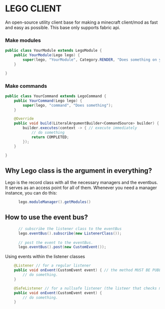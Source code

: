 # LEGO CLIENT
An open-source utility client base for making a minecraft client/mod as fast and easy as possible.
This base only supports fabric api.
### Make modules
```java
public class YourModule extends LegoModule {
    public YourModule(Lego lego) {
        super(lego, "YourModule", Category.RENDER, "Does something on your screen");
    }

}
```
### Make commands
```java
public class YourCommand extends LegoCommand {
    public YourCommand(Lego lego) {
        super(lego, "command", "Does something");
    }

    @Override
    public void build(LiteralArgumentBuilder<CommandSource> builder) {
        builder.executes(context -> { // execute immediately
            // do something
            return COMPLETED;
        });
    }

}
```

## Why Lego class is the argument in everything?
Lego is the record class with all the necessary managers and the eventbus. It serves as an access point for all of them. Whenever you need a manager instance, you can do this:
```java
      lego.moduleManager().getModules()
```
## How to use the event bus?
```java
      // subscribe the listener class to the eventBus
      lego.eventBus().subscribe(new ListenerClass());
      
      // post the event to the eventBus.
      lego.eventBus().post(new CustomEvent());
```

Using events within the listener classes
```java
    @Listener // for a regular listener
    public void onEvent(CustomEvent event) { // the method MUST BE PUBLIC
        // do something.
    }

    @SafeListener // for a nullsafe listener (the listeer that checks mc.player, mc.world and mc.interactionManager for being null)
    public void onEvent(CustomEvent event) {
        // do something.
    }
```

